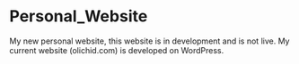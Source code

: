 # Personal_Website
My new personal website, this website is in development and is not live. My current website (olichid.com) is developed on WordPress.
